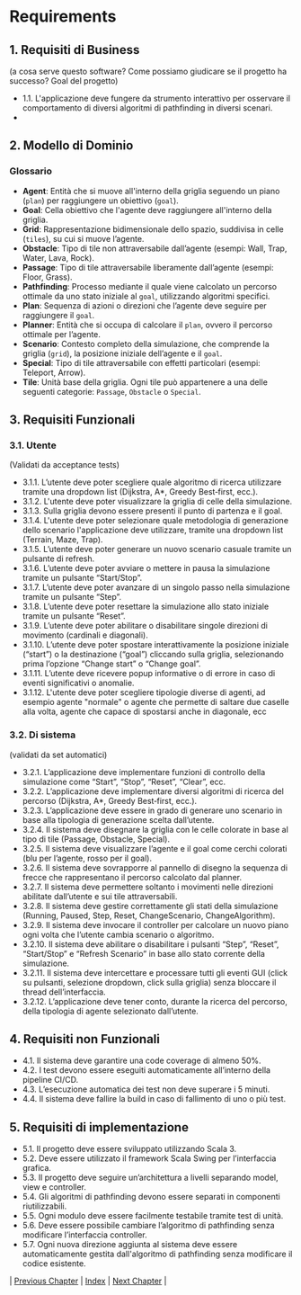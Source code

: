 # Requirements

## 1. Requisiti di Business
(a cosa serve questo software? Come possiamo giudicare se il progetto ha successo? Goal del progetto)
- 1.1. L'applicazione deve fungere da strumento interattivo per osservare il comportamento di diversi algoritmi di pathfinding in diversi scenari.
- 
## 2. Modello di Dominio
### Glossario
- **Agent**: Entità che si muove all'interno della griglia seguendo un piano (`plan`) per raggiungere un obiettivo (`goal`).
- **Goal**: Cella obiettivo che l'agente deve raggiungere all'interno della griglia.
- **Grid**: Rappresentazione bidimensionale dello spazio, suddivisa in celle (`tiles`), su cui si muove l’agente.
- **Obstacle**: Tipo di tile non attraversabile dall’agente (esempi: Wall, Trap, Water, Lava, Rock).
- **Passage**: Tipo di tile attraversabile liberamente dall’agente (esempi: Floor, Grass).
- **Pathfinding**: Processo mediante il quale viene calcolato un percorso ottimale da uno stato iniziale al `goal`, utilizzando algoritmi specifici.
- **Plan**: Sequenza di azioni o direzioni che l’agente deve seguire per raggiungere il `goal`.
- **Planner**: Entità che si occupa di calcolare il `plan`, ovvero il percorso ottimale per l’agente.
- **Scenario**: Contesto completo della simulazione, che comprende la griglia (`grid`), la posizione iniziale dell’agente e il `goal`.
- **Special**: Tipo di tile attraversabile con effetti particolari (esempi: Teleport, Arrow).
- **Tile**: Unità base della griglia. Ogni tile può appartenere a una delle seguenti categorie: `Passage`, `Obstacle` o `Special`.

## 3. Requisiti Funzionali

### 3.1. Utente 
(Validati da acceptance tests)
- 3.1.1. L’utente deve poter scegliere quale algoritmo di ricerca utilizzare tramite una dropdown list (Dijkstra, A*, Greedy Best‑first, ecc.).
- 3.1.2. L'utente deve poter visualizzare la griglia di celle della simulazione.
- 3.1.3. Sulla griglia devono essere presenti il punto di partenza e il goal.
- 3.1.4. L'utente deve poter selezionare quale metodologia di generazione dello scenario l'applicazione deve utilizzare, tramite una dropdown list (Terrain, Maze, Trap).
- 3.1.5. L’utente deve poter generare un nuovo scenario casuale tramite un pulsante di refresh.
- 3.1.6. L’utente deve poter avviare o mettere in pausa la simulazione tramite un pulsante “Start/Stop”.
- 3.1.7. L’utente deve poter avanzare di un singolo passo nella simulazione tramite un pulsante “Step”.
- 3.1.8. L’utente deve poter resettare la simulazione allo stato iniziale tramite un pulsante “Reset”.
- 3.1.9. L’utente deve poter abilitare o disabilitare singole direzioni di movimento (cardinali e diagonali).
- 3.1.10. L’utente deve poter spostare interattivamente la posizione iniziale (“start”) o la destinazione (“goal”) cliccando sulla griglia, selezionando prima l’opzione “Change start” o “Change goal”.
- 3.1.11. L’utente deve ricevere popup informative o di errore in caso di eventi significativi o anomalie.
- 3.1.12. L'utente deve poter scegliere tipologie diverse di agenti, ad esempio agente "normale" o agente che permette di saltare due caselle alla volta, agente che capace di spostarsi anche in diagonale, ecc

### 3.2. Di sistema
(validati da set automatici)
- 3.2.1. L’applicazione deve implementare funzioni di controllo della simulazione come “Start”, “Stop”, “Reset”, “Clear”, ecc.
- 3.2.2. L’applicazione deve implementare diversi algoritmi di ricerca del percorso (Dijkstra, A*, Greedy Best‑first, ecc.).
- 3.2.3. L’applicazione deve essere in grado di generare uno scenario in base alla tipologia di generazione scelta dall’utente.
- 3.2.4. Il sistema deve disegnare la griglia con le celle colorate in base al tipo di tile (Passage, Obstacle, Special).
- 3.2.5. Il sistema deve visualizzare l’agente e il goal come cerchi colorati (blu per l’agente, rosso per il goal).
- 3.2.6. Il sistema deve sovrapporre al pannello di disegno la sequenza di frecce che rappresentano il percorso calcolato dal planner.
- 3.2.7. Il sistema deve permettere soltanto i movimenti nelle direzioni abilitate dall’utente e sui tile attraversabili.
- 3.2.8. Il sistema deve gestire correttamente gli stati della simulazione (Running, Paused, Step, Reset, ChangeScenario, ChangeAlgorithm).
- 3.2.9. Il sistema deve invocare il controller per calcolare un nuovo piano ogni volta che l’utente cambia scenario o algoritmo.
- 3.2.10. Il sistema deve abilitare o disabilitare i pulsanti “Step”, “Reset”, “Start/Stop” e “Refresh Scenario” in base allo stato corrente della simulazione.
- 3.2.11. Il sistema deve intercettare e processare tutti gli eventi GUI (click su pulsanti, selezione dropdown, click sulla griglia) senza bloccare il thread dell’interfaccia.
- 3.2.12. L’applicazione deve tener conto, durante la ricerca del percorso, della tipologia di agente selezionato dall’utente.

## 4. Requisiti non Funzionali
- 4.1. Il sistema deve garantire una code coverage di almeno 50%.
- 4.2. I test devono essere eseguiti automaticamente all’interno della pipeline CI/CD.
- 4.3. L’esecuzione automatica dei test non deve superare i 5 minuti.
- 4.4. Il sistema deve fallire la build in caso di fallimento di uno o più test.

## 5. Requisiti di implementazione
- 5.1. Il progetto deve essere sviluppato utilizzando Scala 3.
- 5.2. Deve essere utilizzato il framework Scala Swing per l’interfaccia grafica.
- 5.3. Il progetto deve seguire un’architettura a livelli separando model, view e controller.
- 5.4. Gli algoritmi di pathfinding devono essere separati in componenti riutilizzabili.
- 5.5. Ogni modulo deve essere facilmente testabile tramite test di unità.
- 5.6. Deve essere possibile cambiare l’algoritmo di pathfinding senza modificare l’interfaccia controller.
- 5.7. Ogni nuova direzione aggiunta al sistema deve essere automaticamente gestita dall'algoritmo di pathfinding senza modificare il codice esistente.



| [Previous Chapter](../2-development_process/index.md) | [Index](../index.md) | [Next Chapter](../4-architectural_design/index.md) |


